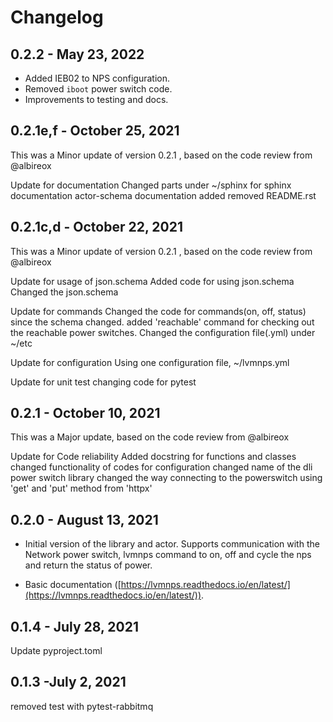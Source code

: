 # Changelog

## 0.2.2 - May 23, 2022

* Added IEB02 to NPS configuration.
* Removed `iboot` power switch code.
* Improvements to testing and docs.


## 0.2.1e,f - October 25, 2021

This was a Minor update of version 0.2.1 , based on the code review from @albireox

Update for documentation
Changed parts under ~/sphinx for sphinx documentation
actor-schema documentation added
removed README.rst


## 0.2.1c,d - October 22, 2021

This was a Minor update of version 0.2.1 , based on the code review from @albireox

Update for usage of json.schema
Added code for using json.schema
Changed the json.schema

Update for commands
Changed the code for commands(on, off, status) since the schema changed.
added 'reachable' command for checking out the reachable power switches.
Changed the configuration file(.yml) under ~/etc

Update for configuration
Using one configuration file, ~/lvmnps.yml

Update for unit test
changing code for pytest


## 0.2.1 - October 10, 2021

This was a Major update, based on the code review from @albireox

Update for Code reliability
Added docstring for functions and classes
changed functionality of codes for configuration
changed name of the dli power switch library
changed the way connecting to the powerswitch using 'get' and 'put' method from 'httpx'


## 0.2.0 - August 13, 2021

* Initial version of the library and actor. Supports communication with the Network power switch, lvmnps command to on, off and cycle the nps and return the status of power.

* Basic documentation ([https://lvmnps.readthedocs.io/en/latest/](https://lvmnps.readthedocs.io/en/latest/)).


## 0.1.4 - July 28, 2021

Update pyproject.toml


## 0.1.3 -July 2, 2021

removed test with pytest-rabbitmq
